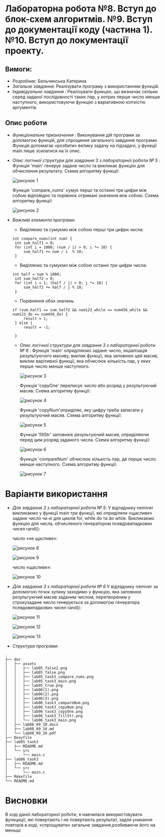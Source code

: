 # Лабораторна робота №8. Вступ до блок-схем алгоритмів. №9. Вступ до документації коду (частина 1). №10. Вступ до локументації проекту.

## Вимоги:
* *Розробник*: Бельчинська Катерина
* *Загальне завдання*: Реалізувати програму з використанням функцій.
* *Індивідуальне завдання* : Реалізувати функцію, що визначає скільки серед заданої послідовності таких пар, у котрих перше число менше наступного, використовуючи функцію з варіативною кілткістю аргументів.
## Опис роботи
* *Функціональне призначення* :      Виконування дій програми за допомогою функцій, для спрощення загального завдання програми. Функція допомагає «розбити» велику задачу на підзадачі, у функції main лише зсилатися на їх опис.

* *Опис логічної структури для завдання 3 з лабораторної роботи № 5* :
	Функція 'main' генерує задане число та викликає функцію для обчислення результату. Схема алгоритму функції:
	
	![рисунок 1](assets/lab05_task3_main.png)
	
	Функція 'compare_nums' сумує перші та останні три цифри між собою відповідно та порівнює отримані значення між собою. Схема алгоритму функції:
	
	![рисунок 2](assets/lab05_task3_compare_nums.png)
	

* *Важливі елементи програми*:
   * Виділяємо та сумуємо між собою перші три цифри числа:
   ```
   int compare_nums(int num) {
	int sum_half1 = 0;
	for (int i = 1000; (num / i) > 0; i *= 10) {
		sum_half1 += num / i  % 10;
	}
   ```
   * Виділяємо та сумуємо між собою останні три цифри числа:
   ```
   int half = num % 1000;
	int sum_half2 = 0;
	for (int j = 1; (half / j) > 0; j *= 10) {
		sum_half2 += half / j % 10;
	}
   ```
   * Порівняння обох значень
   ```
   if (sum_half1 == sum_half2 && num123_while == num456_while && num123_do == num456_do) { 
 		result = 1; 
	} else {
		result = -1;
		
	}
   ```
  * *Опис логічної структури для завдання 3 з лабораторної роботи № 6* :
	Функція 'main' оприділяємо задане число, інціалізація результуючого масиву, виклик функції, яка заповнює цей масив, виклик варітивної функції, яка обчислює кількість пар, у яких перше число менше наступного.
	
	![рисунок 3](assets/lab06_task3_main.png)
	
	Функція 'copyOne' переписує число або розряд у результуючий масив. Схема алгоритму функції:
	
	![рисунок 4](assets/lab06_task3_copyOne.png)
	
	Функція 'copyNum'оприділяє, яку цифру треба записати у результуючий масив. Схема алгоритму функції:
	
	![рисунок 5](assets/lab06_task3_copyNum.png)
	
	Функція 'fillStr' заповнює результуючий масив, оприділяючи перед цим розряд заданого числа. Схема алгоритму функції:
	
	![рисунок 6](assets/lab06_task3_fillStr.png)
	
	Функція 'compareNum' обчислює кількість пар, де перше число менше наступного. Схема алгоритму функції:
	
	![рисунок 7](assets/lab06_task3_compareNum.png)
	
# Варіанти використання
* *Для завдання 3 з лабораторної роботи № 5*:
    У відладнику nemiver викликаємо у функції main три функції, які оприділяли «щасливе» задане число чи ні для циклів for, while do та do while.
    Викликаємо функцію для числа, обчисленого генератором псевдовипадкових чисел rand():
    
	число «не щасливе»:

	![рисунок 8](assets/lab05_false.png)
	
	![рисунок 9](assets/lab05_false2.png)
	
	число «щасливе»:
    
	![рисунок 10](assets/lab05_true.png)
	
* *Для завдання 3 з лабораторної роботи № 6*
    У відладнику nemiver за допомогою точок зупину заходимо у функцію, яка заповнює результуючий масив заданим числом, перетвореним у строкузадане число генерується за допомогою генератора псевдовипадкових чисел rand():
    
	![рисунок 11](assets/lab06(1).png)
	
	![рисунок 12](assets/lab06(2).png)
	
	![рисунок 13](assets/lab06(3).png)
	
* *Структура програми*:
```	
.
├── doc
│   ├── assets
│   │   ├── lab05_false2.png
│   │   ├── lab05_false.png
│   │   ├── lab05_task3_compare_nums.png
│   │   ├── lab05_task3_main.png
│   │   ├── lab05_true.png
│   │   ├── lab06(1).png
│   │   ├── lab06(2).png
│   │   ├── lab06(3).png
│   │   ├── lab06_task3_compareNum.png
│   │   ├── lab06_task3_copyNum.png
│   │   ├── lab06_task3_copyOne.png
│   │   ├── lab06_task3_fillStr.png
│   │   └── lab06_task3_main.png
│   ├── lab08_09_10.docx
│   ├── lab08_09_10.md
│   └── lab08_09_10.pdf
├── Doxyfile
├── lab05_task3
│   ├── README.md
│   └── src
│       └── main.c
├── lab06_task3
│   ├── README.md
│   └── src
│       └── main.c
├── Makefile
└── README.md

```
# Висновки
В ході даної лабораторної роботи, я навчилася використовувати функцкції, які повертають і не повертають результат, задля уникання повторів в коді; «спрощувати» загальне завдання,розбиваючи його на меньші 








